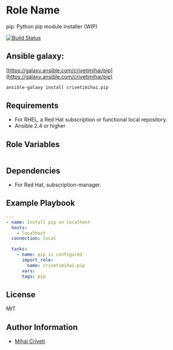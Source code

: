 Role Name
=========

pip: Python pip module installer (WIP)

[![Build Status](https://travis-ci.org/cmihai-ansible/pip.svg?branch=master)](https://travis-ci.org/cmihai-ansible/pip)

Ansible galaxy:
---------------

[https://galaxy.ansible.com/crivetimihai/pip](https://galaxy.ansible.com/crivetimihai/pip)

```bash
ansible-galaxy install crivetimihai.pip
```

Requirements
------------

- For RHEL, a Red Hat subscription or functional local repository.
- Ansible 2.4 or higher

Role Variables
--------------

```yaml
```

Dependencies
------------

- For Red Hat, subscription-manager.

Example Playbook
----------------

```yaml
---
- name: Install pip on localhost
  hosts:
    - localhost
  connection: local

  tasks:
    - name: pip is configured
      import_role:
        name: crivetimihai.pip
      vars:
      tags: pip
```

License
-------

MIT

Author Information
------------------

- [Mihai Criveti](https://www.linkedin.com/in/crivetimihai/)
